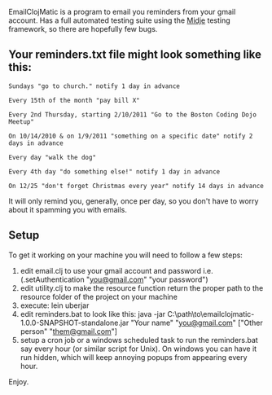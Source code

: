 EmailClojMatic is a program to email you reminders from your gmail account. Has a full automated testing suite using the [Midje](https://github.com/marick/Midje/wiki) testing framework, so there are hopefully few bugs.


Your reminders.txt file might look something like this:
-------------------------------------------------------

    Sundays "go to church." notify 1 day in advance  
	
    Every 15th of the month "pay bill X"
	
    Every 2nd Thursday, starting 2/10/2011 "Go to the Boston Coding Dojo Meetup"
	
    On 10/14/2010 & on 1/9/2011 "something on a specific date" notify 2 days in advance    
	
    Every day "walk the dog"
   
    Every 4th day "do something else!" notify 1 day in advance

    On 12/25 "don't forget Christmas every year" notify 14 days in advance

It will only remind you, generally, once per day, so you don't have to worry about it spamming you with emails.
	
Setup
-----

To get it working on your machine you will need to follow a few steps:

1. edit email.clj to use your gmail account and password i.e. (.setAuthentication "you@gmail.com" "your password")
2. edit utility.clj to make the resource function return the proper path to the resource folder of the project on your machine
3. execute: lein uberjar
4. edit reminders.bat to look like this: java -jar C:\path\to\emailclojmatic-1.0.0-SNAPSHOT-standalone.jar "Your name" "you@gmail.com" ["Other person" "them@gmail.com"]
5. setup a cron job or a windows scheduled task to run the reminders.bat say every hour (or similar script for Unix).  On windows you can have it run hidden, which will keep annoying popups from appearing every hour.

Enjoy.
